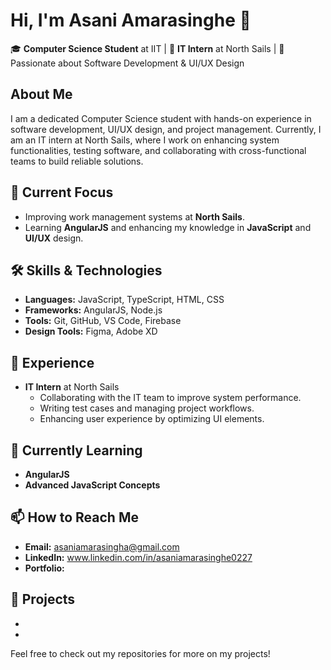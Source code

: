 # Hi, I'm Asani Amarasinghe 👋

🎓 **Computer Science Student** at IIT | 💼 **IT Intern** at North Sails | 🌱 Passionate about Software Development & UI/UX Design

## About Me

I am a dedicated Computer Science student with hands-on experience in software development, UI/UX design, and project management. Currently, I am an IT intern at North Sails, where I work on enhancing system functionalities, testing software, and collaborating with cross-functional teams to build reliable solutions.

## 🔭 Current Focus
- Improving work management systems at **North Sails**.
- Learning **AngularJS** and enhancing my knowledge in **JavaScript** and **UI/UX** design.

## 🛠 Skills & Technologies
- **Languages:** JavaScript, TypeScript, HTML, CSS
- **Frameworks:** AngularJS, Node.js
- **Tools:** Git, GitHub, VS Code, Firebase
- **Design Tools:** Figma, Adobe XD

## 💼 Experience
- **IT Intern** at North Sails  
   - Collaborating with the IT team to improve system performance.  
   - Writing test cases and managing project workflows.  
   - Enhancing user experience by optimizing UI elements.

## 🌱 Currently Learning
- **AngularJS**  
- **Advanced JavaScript Concepts**

## 📫 How to Reach Me
- **Email:** asaniamarasingha@gmail.com
- **LinkedIn:** www.linkedin.com/in/asaniamarasinghe0227
- **Portfolio:** 

## 👾 Projects
- 
- 

Feel free to check out my repositories for more on my projects!
